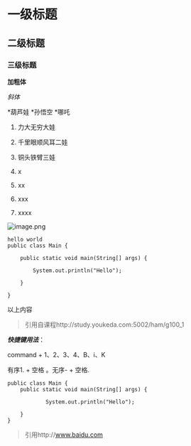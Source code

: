# 一级标题 
## 二级标题
### 三级标题

**加粗体**

*斜体*

*葫芦娃
*孙悟空
*哪吒

1. 力大无穷大娃
1. 千里眼顺风耳二娃
1. 铜头铁臂三娃

1. x 
2. xx
3. xxx
4. xxxx

![image.png](./image.png)

```
hello world
public class Main {

    public static void main(String[] args) {

        System.out.println("Hello");

    }

}
```

以上内容

> 引用自课程http://study.youkeda.com:5002/ham/g100_1

***快捷键用法***：

command + 1、2、3、4、B、i、K

有序1. + 空格 。无序- + 空格.

```
public class Main {
	public static void main(String[] args) {
		
			System.out.println("Hello");
			
	}
}
```

> 引用http://www.baidu.com

